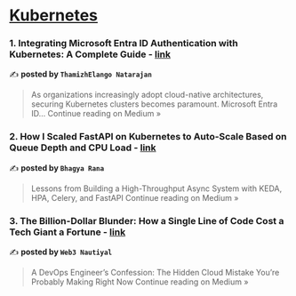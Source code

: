 
<h1><a href=https://medium.com/tag/kubernetes/recommended target="_blank" rel="noopener noreferrer">Kubernetes</a></h1>
<h3>1. Integrating Microsoft Entra ID Authentication with Kubernetes: A Complete Guide - <a href="https://thamizhelango.medium.com/integrating-microsoft-entra-id-authentication-with-kubernetes-a-complete-guide-874633ee4f11?source=rss------kubernetes-5" target="_blank" rel="noopener noreferrer">link</a></h3>

✍️ **posted by `ThamizhElango Natarajan`**

<blockquote>As organizations increasingly adopt cloud-native architectures, securing Kubernetes clusters becomes paramount. Microsoft Entra ID…
Continue reading on Medium »</blockquote>

<h3>2. How I Scaled FastAPI on Kubernetes to Auto-Scale Based on Queue Depth and CPU Load - <a href="https://medium.com/@bhagyarana80/how-i-scaled-fastapi-on-kubernetes-to-auto-scale-based-on-queue-depth-and-cpu-load-4e85a6c54edc?source=rss------kubernetes-5" target="_blank" rel="noopener noreferrer">link</a></h3>

✍️ **posted by `Bhagya Rana`**

<blockquote>Lessons from Building a High-Throughput Async System with KEDA, HPA, Celery, and FastAPI
Continue reading on Medium »</blockquote>

<h3>3. The Billion-Dollar Blunder: How a Single Line of Code Cost a Tech Giant a Fortune - <a href="https://web3nautiyal.medium.com/the-billion-dollar-blunder-how-a-single-line-of-code-cost-a-tech-giant-a-fortune-19dc141d6c2a?source=rss------kubernetes-5" target="_blank" rel="noopener noreferrer">link</a></h3>

✍️ **posted by `Web3 Nautiyal`**

<blockquote>A DevOps Engineer’s Confession: The Hidden Cloud Mistake You’re Probably Making Right Now
Continue reading on Medium »</blockquote>

